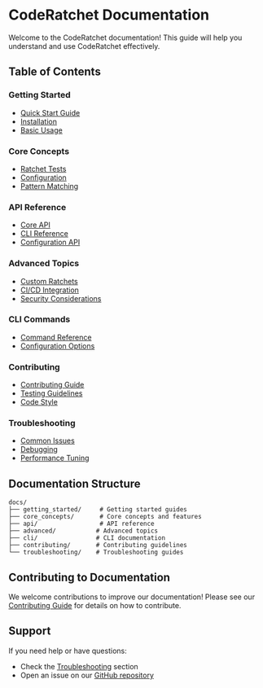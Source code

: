 # CodeRatchet Documentation

Welcome to the CodeRatchet documentation! This guide will help you understand and use CodeRatchet effectively.

## Table of Contents

### Getting Started
- [Quick Start Guide](getting_started/quick_start.md)
- [Installation](getting_started/installation.md)
- [Basic Usage](getting_started/basic_usage.md)

### Core Concepts
- [Ratchet Tests](core_concepts/ratchet_tests.md)
- [Configuration](core_concepts/configuration.md)
- [Pattern Matching](core_concepts/pattern_matching.md)

### API Reference
- [Core API](api/core.md)
- [CLI Reference](api/cli.md)
- [Configuration API](api/config.md)

### Advanced Topics
- [Custom Ratchets](advanced/custom_ratchets.md)
- [CI/CD Integration](advanced/ci_integration.md)
- [Security Considerations](advanced/security.md)

### CLI Commands
- [Command Reference](cli/commands.md)
- [Configuration Options](cli/configuration.md)

### Contributing
- [Contributing Guide](contributing/guide.md)
- [Testing Guidelines](contributing/testing.md)
- [Code Style](contributing/code_style.md)

### Troubleshooting
- [Common Issues](troubleshooting/common_issues.md)
- [Debugging](troubleshooting/debugging.md)
- [Performance Tuning](troubleshooting/performance.md)

## Documentation Structure

```
docs/
├── getting_started/     # Getting started guides
├── core_concepts/       # Core concepts and features
├── api/                 # API reference
├── advanced/           # Advanced topics
├── cli/                # CLI documentation
├── contributing/       # Contributing guidelines
└── troubleshooting/    # Troubleshooting guides
```

## Contributing to Documentation

We welcome contributions to improve our documentation! Please see our [Contributing Guide](contributing/guide.md) for details on how to contribute.

## Support

If you need help or have questions:
- Check the [Troubleshooting](troubleshooting/common_issues.md) section
- Open an issue on our [GitHub repository](https://github.com/yukuairoy/CodeRatchet/issues)